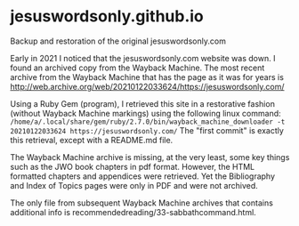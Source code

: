 # jesuswordsonly.github.io 

Backup and restoration of the original jesuswordsonly.com 

Early in 2021 I noticed that the jesuswordsonly.com website was down. I found an archived copy from the Wayback Machine. The most recent archive from the Wayback Machine that has the page as it was for years is http://web.archive.org/web/20210122033624/https://jesuswordsonly.com/ 

Using a Ruby Gem (program), I retrieved this site in a restorative fashion (without Wayback Machine markings) using the following linux command:
```/home/a/.local/share/gem/ruby/2.7.0/bin/wayback_machine_downloader -t 20210122033624 https://jesuswordsonly.com/```
The "first commit" is exactly this retrieval, except with a README.md file. 

The Wayback Machine archive is missing, at the very least, some key things such as the JWO book chapters in pdf format. However, the HTML formatted chapters and appendices were retrieved. Yet the Bibliography and Index of Topics pages were only in PDF and were not archived. 

The only file from subsequent Wayback Machine archives that contains additional info is recommendedreading/33-sabbathcommand.html.
